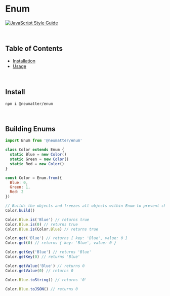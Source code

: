 
# Enum
[![JavaScript Style Guide](https://cdn.rawgit.com/standard/standard/master/badge.svg)](https://github.com/standard/standard)

<br />

## Table of Contents
- [ Installation ](#install)
- [ Usage ](#Usage)

<br />

<a name="install"></a>
## Install

```console
npm i @neumatter/enum
```

<br />

<a name="Useage"></a>
## Building Enums

```js
import Enum from '@neumatter/enum'

class Color extends Enum {
  static Blue = new Color()
  static Green = new Color()
  static Red = new Color()
}

const Color = Enum.from({
  Blue: 0,
  Green: 1,
  Red: 2
})

// Builds the objects and freezes all objects within Enum to prevent changes.
Color.build()

Color.Blue.is('Blue') // returns true
Color.Blue.is(0) // returns true
Color.Blue.is(Color.Blue) // returns true

Color.get('Blue') // returns { key: 'Blue', value: 0 }
Color.get(0) // returns { key: 'Blue', value: 0 }

Color.getKey('Blue') // returns 'Blue'
Color.getKey(0) // returns 'Blue'

Color.getValue('Blue') // returns 0
Color.getValue(0) // returns 0

Color.Blue.toString() // returns '0'

Color.Blue.toJSON() // returns 0
```
